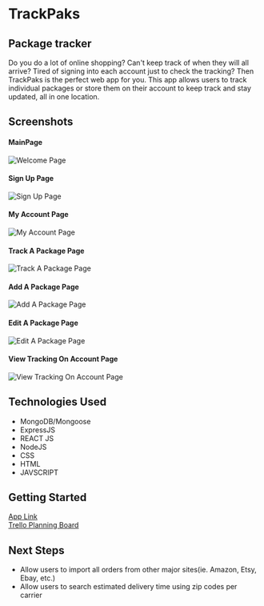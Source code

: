 # TrackPaks
## Package tracker

Do you do a lot of online shopping? Can't keep track of when they will all arrive? Tired of signing into each account just to check the tracking? Then TrackPaks is the perfect web app for you. This app allows users to track individual packages or store them on their account to keep track and stay updated, all in one location.

## Screenshots

#### MainPage
![Welcome Page](https://i.imgur.com/2Zj4UM6.png)

#### Sign Up Page
![Sign Up Page](https://i.imgur.com/BSzsMNv.png)

#### My Account Page
![My Account Page](https://i.imgur.com/tij97KZ.png)

#### Track A Package Page
![Track A Package Page](https://i.imgur.com/5oYGtJJ.png)

#### Add A Package Page
![Add A Package Page](https://i.imgur.com/P5XZ41L.png)

#### Edit A Package Page
![Edit A Package Page](https://i.imgur.com/7GkirQZ.png)

#### View Tracking On Account Page
![View Tracking On Account Page](https://i.imgur.com/FxQVCPm.png)






## Technologies Used

- MongoDB/Mongoose
- ExpressJS
- REACT JS
- NodeJS
- CSS
- HTML
- JAVSCRIPT


## Getting Started

[App Link](https://trackpaks.herokuapp.com/)<br>
[Trello Planning Board](https://trello.com/b/9O5gzn1i/trackpaks)

## Next Steps

- Allow users to import all orders from other major sites(ie. Amazon, Etsy, Ebay, etc.)
- Allow users to search estimated delivery time using zip codes per carrier